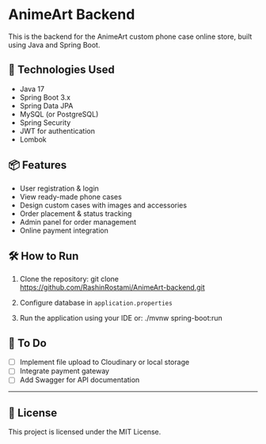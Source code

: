 # AnimeArt Backend

This is the backend for the AnimeArt custom phone case online store, built using Java and Spring Boot.

## 🚀 Technologies Used

- Java 17
- Spring Boot 3.x
- Spring Data JPA
- MySQL (or PostgreSQL)
- Spring Security
- JWT for authentication
- Lombok

## 📦 Features

- User registration & login
- View ready-made phone cases
- Design custom cases with images and accessories
- Order placement & status tracking
- Admin panel for order management
- Online payment integration

## 🛠️ How to Run

1. Clone the repository:
git clone https://github.com/RashinRostami/AnimeArt-backend.git

2. Configure database in `application.properties`
3. Run the application using your IDE or:
./mvnw spring-boot:run


## 📌 To Do

- [ ] Implement file upload to Cloudinary or local storage
- [ ] Integrate payment gateway
- [ ] Add Swagger for API documentation

---

## 📄 License

This project is licensed under the MIT License.
